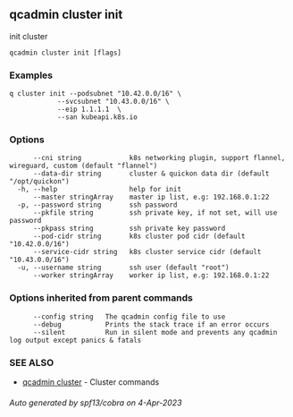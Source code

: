 ## qcadmin cluster init

init cluster

```
qcadmin cluster init [flags]
```

### Examples

```
q cluster init --podsubnet "10.42.0.0/16" \
 			--svcsubnet "10.43.0.0/16" \
			--eip 1.1.1.1  \
			--san kubeapi.k8s.io
```

### Options

```
      --cni string            k8s networking plugin, support flannel, wireguard, custom (default "flannel")
      --data-dir string       cluster & quickon data dir (default "/opt/quickon")
  -h, --help                  help for init
      --master stringArray    master ip list, e.g: 192.168.0.1:22
  -p, --password string       ssh password
      --pkfile string         ssh private key, if not set, will use password
      --pkpass string         ssh private key password
      --pod-cidr string       k8s cluster pod cidr (default "10.42.0.0/16")
      --service-cidr string   k8s cluster service cidr (default "10.43.0.0/16")
  -u, --username string       ssh user (default "root")
      --worker stringArray    worker ip list, e.g: 192.168.0.1:22
```

### Options inherited from parent commands

```
      --config string   The qcadmin config file to use
      --debug           Prints the stack trace if an error occurs
      --silent          Run in silent mode and prevents any qcadmin log output except panics & fatals
```

### SEE ALSO

* [qcadmin cluster](qcadmin_cluster.md)	 - Cluster commands

###### Auto generated by spf13/cobra on 4-Apr-2023
